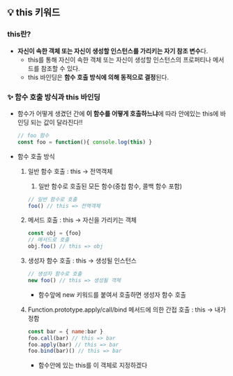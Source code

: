 ## 💡 this 키워드

### this란?

- **자신이 속한 객체 또는 자신이 생성할 인스턴스를 가리키는 자기 참조 변수**다.
  - this를 통해 자신이 속한 객체 또는 자신이 생성할 인스턴스의 프로퍼티나 메서드를 참조할 수 있다.
  - this 바인딩은 **함수 호출 방식에 의해 동적으로 결정**된다.

### ✨ 함수 호출 방식과 this 바인딩

- 함수가 어떻게 생겼던 간에 **이 함수를 어떻게 호출하느냐**에 따라 안에있는 this에 바인딩 되는 값이 달라진다!!
  ```jsx
  // foo 함수
  const foo = function(){ console.log(this) }
  ```
- 함수 호출 방식
  1. 일반 함수 호출 : this → 전역객체

     1. 일반 함수로 호출된 모든 함수(중첩 함수, 콜백 함수 포함)

     ```jsx
     // 일반 함수로 호출
     foo() // this => 전역객체
     ```

  2. 메서드 호출 : this → 자신을 가리키는 객체

     ```jsx
     const obj = {foo}
     // 메서드로 호출
     obj.foo() // this => obj
     ```

  3. 생성자 함수 호출 : this → 생성될 인스턴스

     ```jsx
     // 생성자 함수로 호출
     new foo() // this => 생성될 객체
     ```

     - 함수앞에 new 키워드를 붙여서 호출하면 생성자 함수 호출

  4. Function.prototype.apply/call/bind 메서드에 의한 간접 호출 : this → 내가정함

     ```jsx
     const bar = { name:bar }
     foo.call(bar) // this => bar
     foo.apply(bar) // this => bar
     foo.bind(bar)() // this => bar
     ```

     - 함수안에 있는 this를 이 객체로 지정하겠다
